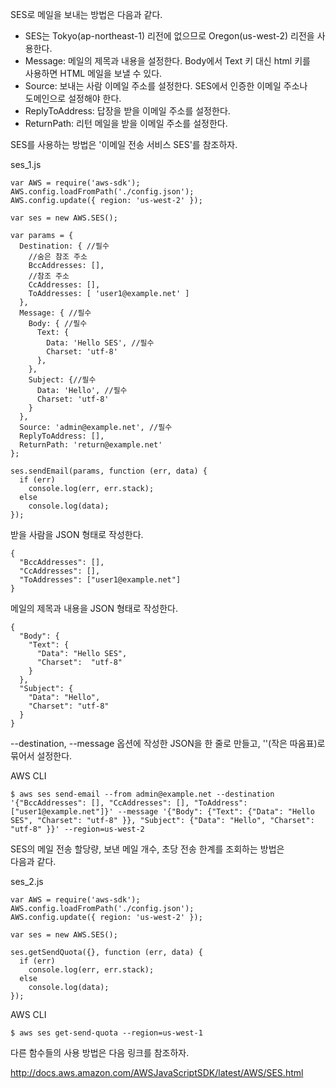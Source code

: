 SES로 메일을 보내는 방법은 다음과 같다.  
- SES는 Tokyo(ap-northeast-1) 리전에 없으므로 Oregon(us-west-2) 리전을 사용한다.   
- Message: 메일의 제목과 내용을 설정한다. Body에서 Text 키 대신 html 키를   
사용하면 HTML 메일을 보낼 수 있다.  
- Source: 보내는 사람 이메일 주소를 설정한다. SES에서 인증한 이메일 주소나   
도메인으로 설정해야 한다.  
- ReplyToAddress: 답장을 받을 이메일 주소를 설정한다.  
- ReturnPath: 리턴 메일을 받을 이메일 주소를 설정한다.  

SES를 사용하는 방법은 '이메일 전송 서비스 SES'를 참조하자.  
  
ses_1.js  
```
var AWS = require('aws-sdk');
AWS.config.loadFromPath('./config.json');
AWS.config.update({ region: 'us-west-2' });

var ses = new AWS.SES();

var params = {
  Destination: { //필수
    //숨은 참조 주소
    BccAddresses: [],
    //참조 주소
    CcAddresses: [],
    ToAddresses: [ 'user1@example.net' ]
  },
  Message: { //필수
    Body: { //필수
      Text: {
        Data: 'Hello SES', //필수
        Charset: 'utf-8'
      },
    },
    Subject: {//필수
      Data: 'Hello', //필수
      Charset: 'utf-8'
    }
  },
  Source: 'admin@example.net', //필수
  ReplyToAddress: [],
  ReturnPath: 'return@example.net'
};

ses.sendEmail(params, function (err, data) {
  if (err)
    console.log(err, err.stack);
  else
    console.log(data);
});
```
  
받을 사람을 JSON 형태로 작성한다.   
```
{
  "BccAddresses": [],
  "CcAddresses": [],
  "ToAddresses": ["user1@example.net"]
}
```
  
메일의 제목과 내용을 JSON 형태로 작성한다.  
```
{
  "Body": {
    "Text": {
      "Data": "Hello SES",
      "Charset":  "utf-8"
    }
  },
  "Subject": {
    "Data": "Hello",
    "Charset": "utf-8"
  }
}
```
  
--destination, --message 옵션에 작성한 JSON을 한 줄로 만들고, ''(작은 따옴표)로  
묶어서 설정한다.   
  
AWS CLI  
```
$ aws ses send-email --from admin@example.net --destination '{"BccAddresses": [], "CcAddresses": [], "ToAddress": ["user1@example.net"]}' --message '{"Body": {"Text": {"Data": "Hello SES", "Charset": "utf-8" }}, "Subject": {"Data": "Hello", "Charset": "utf-8" }}' --region=us-west-2
```
   
SES의 메일 전송 할당량, 보낸 메일 개수, 초당 전송 한계를 조회하는 방법은  
다음과 같다.   
  
ses_2.js  
```
var AWS = require('aws-sdk');
AWS.config.loadFromPath('./config.json');
AWS.config.update({ region: 'us-west-2' });

var ses = new AWS.SES();

ses.getSendQuota({}, function (err, data) {
  if (err)
    console.log(err, err.stack);
  else
    console.log(data);
});
```
  
AWS CLI   
```
$ aws ses get-send-quota --region=us-west-1
```
다른 함수들의 사용 방법은 다음 링크를 참조하자.   
  
http://docs.aws.amazon.com/AWSJavaScriptSDK/latest/AWS/SES.html  





















